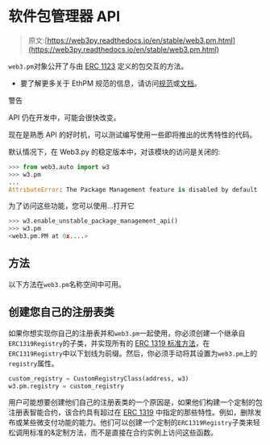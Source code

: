 # 软件包管理器 API

> 原文:[https://web3py.readthedocs.io/en/stable/web3.pm.html](https://web3py.readthedocs.io/en/stable/web3.pm.html)

`web3.pm`对象公开了与由 [ERC 1123](https://github.com/ethereum/EIPs/issues/1123) 定义的包交互的方法。

*   要了解更多关于 EthPM 规范的信息，请访问[规范](http://ethpm.github.io/ethpm-spec/)或[文档](http://docs.ethpm.com/)。

警告

API 仍在开发中，可能会很快改变。

现在是熟悉 API 的好时机，可以测试编写使用一些即将推出的优秀特性的代码。

默认情况下，在 Web3.py 的稳定版本中，对该模块的访问是关闭的:

```py
>>> from web3.auto import w3
>>> w3.pm
...
AttributeError: The Package Management feature is disabled by default ... 
```

为了访问这些功能，您可以使用…打开它

```py
>>> w3.enable_unstable_package_management_api()
>>> w3.pm
<web3.pm.PM at 0x....> 
```

## 方法

以下方法在`web3.pm`名称空间中可用。

## 创建您自己的注册表类

如果你想实现你自己的注册表并和`web3.pm`一起使用，你必须创建一个继承自`ERC1319Registry`的子类，并实现所有的 [ERC 1319 标准方法](https://github.com/ethereum/EIPs/issues/1319)，在`ERC1319Registry`中以下划线为前缀。然后，你必须手动将其设置为`web3.pm`上的`registry`属性。

```py
custom_registry = CustomRegistryClass(address, w3)
w3.pm.registry = custom_registry 
```

用户可能想要创建他们自己的注册表类的一个原因是，如果他们构建一个定制的包注册表智能合约，该合约具有超过在 [ERC 1319](https://github.com/ethereum/EIPs/issues/1319) 中指定的那些特性。例如，删除发布或某些微支付功能的能力。他们可以创建一个定制的`ERC1319Registry`子类来轻松调用标准的&定制方法，而不是直接在合约实例上访问这些函数。